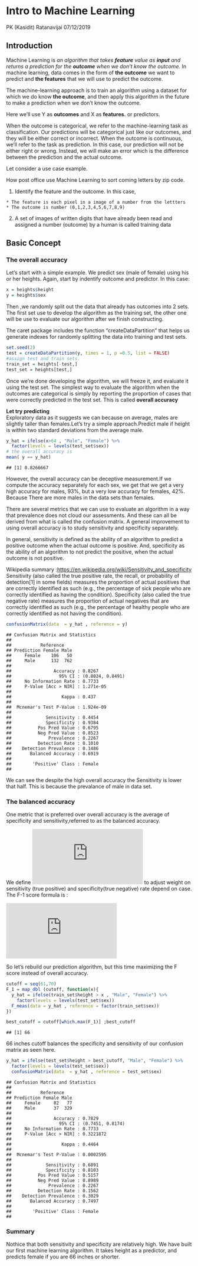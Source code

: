 Intro to Machine Learning
================
PK (Kasidit) Ratanavijai
07/12/2019

## Introduction

Machine Learning is *an algorithm that takes **feature** value as
**input** and returns a prediction for the **outcome** when we don’t
know the outcome.* In machine learning, data comes in the form of **the
outcome** we want to predict and **the features** that we will use to
predict the outcome.

The machine-learning approach is to train an algorithm using a dataset
for which we do know **the outcome**, and then apply this algorithm in
the future to make a prediction when we don’t know the outcome.

Here we’ll use Y as **outcomes** and X as **features.** or predictors.

When the outcome is categorical, we refer to the machine-learning task
as classification. Our predictions will be categorical just like our
outcomes, and they will be either correct or incorrect. When the outcome
is continuous, we’ll refer to the task as prediction. In this case, our
prediction will not be either right or wrong. Instead, we will make an
error which is the difference between the prediction and the actual
outcome.

Let consider a use case example.

How post office use Machine Learning to sort coming letters by zip code.

1.  Identify the feature and the outcome. In this case,

<!-- end list -->

    * The feature is each pixel in a image of a number from the lettters
    * The outcome is number (0,1,2,3,4,5,6,7,8,9)

2.  A set of images of written digits that have already been read and
    assigned a number (outcome) by a human is called training data

## Basic Concept

### The overall accuracy

Let’s start with a simple example. We predict sex (male of female) using
his or her heights. Again, start by indentify outcome and predictor. In
this case:

``` r
x = heights$height
y = heights$sex
```

Then ,we randomly split out the data that already has outcomes into 2
sets. The first set use to develop the algorithm as the training set,
the other one will be use to evaluate our algorithm after we finish
constructing.

The caret package includes the function “createDataPartition” that helps
us generate indexes for randomly splitting the data into training and
test sets.

``` r
set.seed(2)
test = createDataPartition(y, times = 1, p =0.5, list = FALSE)
#assign test and train sets.
train_set = heights[-test,]
test_set = heights[test,]
```

Once we’re done developing the algorithm, we will freeze it, and
evaluate it using the test set. The simplest way to evaluate the
algorithm when the outcomes are categorical is simply by reporting the
proportion of cases that were correctly predicted in the test set. This
is called **overall accuracy**

**Let try predicting**  
Exploratory data as it suggests we can because on average, males are
slightly taller than females.Let’s try a simple approach.Predict male if
height is within two standard deviations from the average male.

``` r
y_hat = ifelse(x>64 , "Male", "Female") %>%
  factor(levels = levels(test_set$sex))
# the overall accuracy is
mean( y == y_hat)
```

    ## [1] 0.8266667

However, the overall accuracy can be deceptive measurement.If we compute
the accuracy separately for each sex, we get that we get a very high
accuracy for males, 93%, but a very low accuracy for females, 42%.
Because There are more males in the data sets than females.

There are several metrics that we can use to evaluate an algorithm in a
way that prevalence does not cloud our assessments. And these can all be
derived from what is called the confusion matrix. A general improvement
to using overall accuracy is to study sensitivity and specificity
separately.

In general, sensitivity is defined as the ability of an algorithm to
predict a positive outcome when the actual outcome is positive. And,
specificity as the ability of an algorithm to not predict the positive,
when the actual outcome is not positive.

Wikipedia summary
:<https://en.wikipedia.org/wiki/Sensitivity_and_specificity>  
Sensitivity (also called the true positive rate, the recall, or
probability of detection\[1\] in some fields) measures the proportion of
actual positives that are correctly identified as such (e.g., the
percentage of sick people who are correctly identified as having the
condition). Specificity (also called the true negative rate) measures
the proportion of actual negatives that are correctly identified as such
(e.g., the percentage of healthy people who are correctly identified as
not having the condition).

``` r
confusionMatrix(data  = y_hat , reference = y)
```

    ## Confusion Matrix and Statistics
    ## 
    ##           Reference
    ## Prediction Female Male
    ##     Female    106   50
    ##     Male      132  762
    ##                                           
    ##                Accuracy : 0.8267          
    ##                  95% CI : (0.8024, 0.8491)
    ##     No Information Rate : 0.7733          
    ##     P-Value [Acc > NIR] : 1.271e-05       
    ##                                           
    ##                   Kappa : 0.437           
    ##                                           
    ##  Mcnemar's Test P-Value : 1.924e-09       
    ##                                           
    ##             Sensitivity : 0.4454          
    ##             Specificity : 0.9384          
    ##          Pos Pred Value : 0.6795          
    ##          Neg Pred Value : 0.8523          
    ##              Prevalence : 0.2267          
    ##          Detection Rate : 0.1010          
    ##    Detection Prevalence : 0.1486          
    ##       Balanced Accuracy : 0.6919          
    ##                                           
    ##        'Positive' Class : Female          
    ## 

We can see the despite the high overall accuracy the Sensitivity is
lower that half. This is because the prevalance of male in data set.

### The balanced accuracy

One metric that is preferred over overall accuracy is the average of
specificity and sensitivity,referred to as the balanced accuracy.

We define ![1](https://latex.codecogs.com/gif.latex?%5Cinline%20%5Cbeta)
to adjust weight on sensitivity (true positive) and specificity(true
negative) rate depend on case. The F-1 score formula is
:

![2](https://latex.codecogs.com/gif.latex?%5Cdpi%7B150%7D%20%5Cfrac%7B1%7D%7B%20%5Cfrac%7B%5Cbeta%5E%7B2%7D%7D%7B1+%5Cbeta%5E%7B2%7D%7D%5Cfrac%7B1%7D%7Brecall%7D%20+%20%5Cfrac%7B1%7D%7B1+%5Cbeta%5E%7B2%7D%7D%5Cfrac%7B1%7D%7Bprecision%7D%20%7D)

So let’s rebuild our prediction algorithm, but this time maximizing the
F score instead of overall accuracy.

``` r
cutoff = seq(61,70)
F_1 = map_dbl (cutoff, function(x){
  y_hat = ifelse(train_set$height > x , "Male", "Female") %>%
    factor(levels = levels(test_set$sex))
  F_meas(data = y_hat , reference = factor(train_set$sex))
})

best_cutoff = cutoff[which.max(F_1)] ;best_cutoff
```

    ## [1] 66

66 inches cutoff balances the specificity and sensitivity of our
confusion matrix as seen here.

``` r
y_hat = ifelse(test_set$height > best_cutoff, "Male", "Female") %>%
  factor(levels = levels(test_set$sex))
  confusionMatrix(data  = y_hat , reference = test_set$sex)
```

    ## Confusion Matrix and Statistics
    ## 
    ##           Reference
    ## Prediction Female Male
    ##     Female     82   77
    ##     Male       37  329
    ##                                           
    ##                Accuracy : 0.7829          
    ##                  95% CI : (0.7451, 0.8174)
    ##     No Information Rate : 0.7733          
    ##     P-Value [Acc > NIR] : 0.3221872       
    ##                                           
    ##                   Kappa : 0.4464          
    ##                                           
    ##  Mcnemar's Test P-Value : 0.0002595       
    ##                                           
    ##             Sensitivity : 0.6891          
    ##             Specificity : 0.8103          
    ##          Pos Pred Value : 0.5157          
    ##          Neg Pred Value : 0.8989          
    ##              Prevalence : 0.2267          
    ##          Detection Rate : 0.1562          
    ##    Detection Prevalence : 0.3029          
    ##       Balanced Accuracy : 0.7497          
    ##                                           
    ##        'Positive' Class : Female          
    ## 

### Summary

Nothice that both sensitivity and specificity are relatively high. We
have built our first machine learning algorithm. It takes height as a
predictor, and predicts female if you are 66 inches or shorter.
